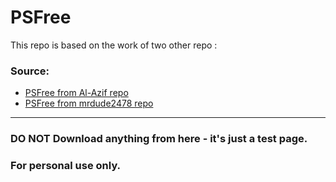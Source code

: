 # PSFree
This repo is based on the work of two other repo :

### Source:
- [PSFree from Al-Azif repo](https://github.com/Al-Azif/psfree-lapse)
- [PSFree from mrdude2478 repo](https://github.com/mrdude2478/mrdude2478.github.io)

___

### DO NOT Download anything from here - it's just a test page.

### For personal use only.